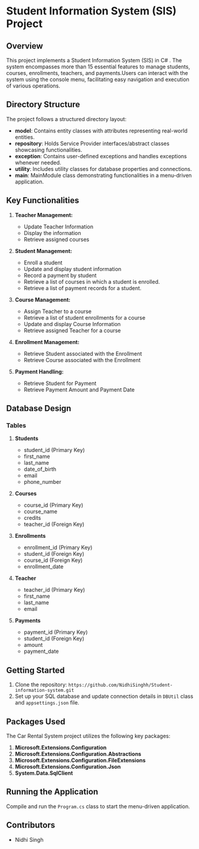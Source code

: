 # Student Information System (SIS) Project

## Overview

This project implements a Student Information System (SIS) in C# . The system encompasses more than 15 essential features to manage students, courses, enrollments, teachers, and payments.Users can interact with the system using the console menu, facilitating easy navigation and execution of various operations.
## Directory Structure

The project follows a structured directory layout:

- **model**: Contains entity classes with attributes representing real-world entities.
- **repository**: Holds Service Provider interfaces/abstract classes showcasing functionalities.
- **exception**: Contains user-defined exceptions and handles exceptions whenever needed.
- **utility**: Includes utility classes for database properties and connections.
- **main**: MainModule class demonstrating functionalities in a menu-driven application.

## Key Functionalities

1. **Teacher Management:**
   - Update Teacher Information
   - Display the information
   - Retrieve assigned courses

2. **Student Management:**
   - Enroll a student
   - Update and display student information
   - Record a payment by student
   - Retrieve a list of courses in which a student is enrolled.
   - Retrieve a list of payment records for a student.

3. **Course Management:**
   - Assign Teacher to a course
   - Retrieve a list of student enrollments for a course
   - Update and display Course Information
   - Retrieve assigned Teacher for a course

4. **Enrollment Management:**
   - Retrieve Student associated with the Enrollment
   - Retrieve Course associated with the Enrollment

5. **Payment Handling:**
   - Retrieve Student for Payment
   - Retrieve Payment Amount and Payment Date

## Database Design

### Tables

1. **Students**
   - student_id (Primary Key)
   - first_name
   - last_name
   - date_of_birth
   - email
   - phone_number

2. **Courses**
   - course_id (Primary Key)
   - course_name
   - credits
   - teacher_id (Foreign Key)

3. **Enrollments**
   - enrollment_id (Primary Key)
   - student_id (Foreign Key)
   - course_id (Foreign Key)
   - enrollment_date

4. **Teacher**
   - teacher_id (Primary Key)
   - first_name
   - last_name
   - email

5. **Payments**
   - payment_id (Primary Key)
   - student_id (Foreign Key)
   - amount
   - payment_date

## Getting Started

1. Clone the repository: `https://github.com/NidhiSinghh/Student-information-system.git`
2. Set up your SQL database and update connection details in `DBUtil` class and `appsettings.json` file.

## Packages Used

The Car Rental System project utilizes the following key packages:

1. **Microsoft.Extensions.Configuration**
2. **Microsoft.Extensions.Configuration.Abstractions**
3. **Microsoft.Extensions.Configuration.FileExtensions**
4. **Microsoft.Extensions.Configuration.Json**
5. **System.Data.SqlClient**
   
## Running the Application

Compile and run the `Program.cs` class to start the menu-driven application.

## Contributors

- Nidhi Singh

